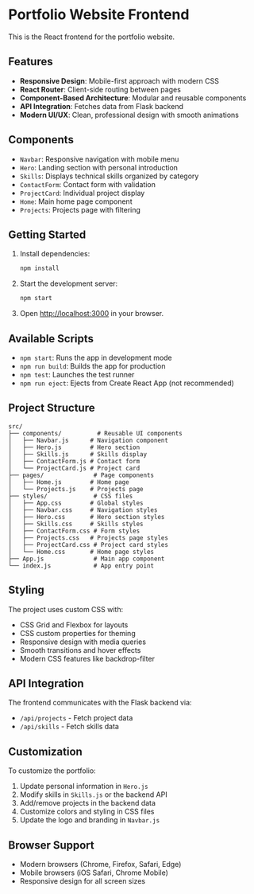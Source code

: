# Portfolio Website Frontend

This is the React frontend for the portfolio website.

## Features

- **Responsive Design**: Mobile-first approach with modern CSS
- **React Router**: Client-side routing between pages
- **Component-Based Architecture**: Modular and reusable components
- **API Integration**: Fetches data from Flask backend
- **Modern UI/UX**: Clean, professional design with smooth animations

## Components

- `Navbar`: Responsive navigation with mobile menu
- `Hero`: Landing section with personal introduction
- `Skills`: Displays technical skills organized by category
- `ContactForm`: Contact form with validation
- `ProjectCard`: Individual project display
- `Home`: Main home page component
- `Projects`: Projects page with filtering

## Getting Started

1. Install dependencies:
   ```bash
   npm install
   ```

2. Start the development server:
   ```bash
   npm start
   ```

3. Open [http://localhost:3000](http://localhost:3000) in your browser.

## Available Scripts

- `npm start`: Runs the app in development mode
- `npm run build`: Builds the app for production
- `npm test`: Launches the test runner
- `npm run eject`: Ejects from Create React App (not recommended)

## Project Structure

```
src/
├── components/          # Reusable UI components
│   ├── Navbar.js      # Navigation component
│   ├── Hero.js        # Hero section
│   ├── Skills.js      # Skills display
│   ├── ContactForm.js # Contact form
│   └── ProjectCard.js # Project card
├── pages/              # Page components
│   ├── Home.js        # Home page
│   └── Projects.js    # Projects page
├── styles/             # CSS files
│   ├── App.css        # Global styles
│   ├── Navbar.css     # Navigation styles
│   ├── Hero.css       # Hero section styles
│   ├── Skills.css     # Skills styles
│   ├── ContactForm.css # Form styles
│   ├── Projects.css   # Projects page styles
│   ├── ProjectCard.css # Project card styles
│   └── Home.css       # Home page styles
├── App.js              # Main app component
└── index.js            # App entry point
```

## Styling

The project uses custom CSS with:
- CSS Grid and Flexbox for layouts
- CSS custom properties for theming
- Responsive design with media queries
- Smooth transitions and hover effects
- Modern CSS features like backdrop-filter

## API Integration

The frontend communicates with the Flask backend via:
- `/api/projects` - Fetch project data
- `/api/skills` - Fetch skills data

## Customization

To customize the portfolio:

1. Update personal information in `Hero.js`
2. Modify skills in `Skills.js` or the backend API
3. Add/remove projects in the backend data
4. Customize colors and styling in CSS files
5. Update the logo and branding in `Navbar.js`

## Browser Support

- Modern browsers (Chrome, Firefox, Safari, Edge)
- Mobile browsers (iOS Safari, Chrome Mobile)
- Responsive design for all screen sizes
